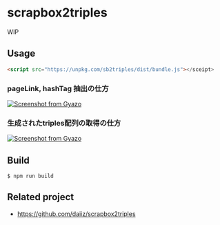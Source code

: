 # scrapbox2triples

WIP

## Usage
```html
<script src="https://unpkg.com/sb2triples/dist/bundle.js"></sceipt>
```

### pageLink, hashTag 抽出の仕方
[![Screenshot from Gyazo](https://gyazo.com/aec8a48932157a1a53288bf433c5bfaa/raw)](https://gyazo.com/aec8a48932157a1a53288bf433c5bfaa)

### 生成されたtriples配列の取得の仕方
[![Screenshot from Gyazo](https://gyazo.com/9149bcaa99fcdd5ddf32b525d07a58f9/raw)](https://gyazo.com/9149bcaa99fcdd5ddf32b525d07a58f9)


## Build
```
$ npm run build
```


## Related project
- https://github.com/daiiz/scrapbox2triples

